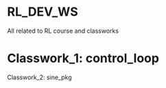 # RL_DEV_WS
All related to RL course and classworks
# Classwork_1: control_loop
Classwork_2: sine_pkg

